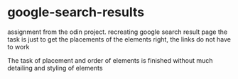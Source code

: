 # google-search-results
assignment from the odin project.
recreating google search result page
the task is just to get the placements of the elements right, the links do not have to work

The task of placement and order of elements is finished without much detailing and styling of elements 
